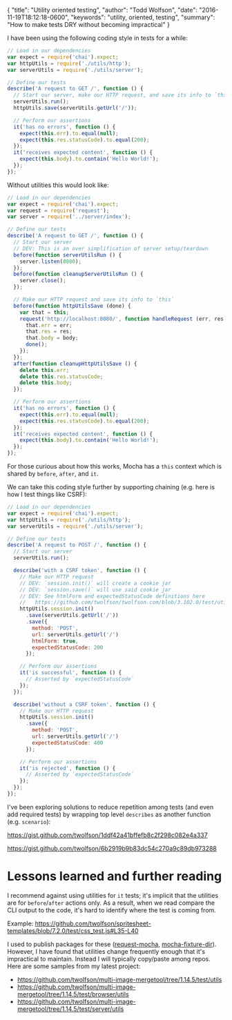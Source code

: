 {
  "title": "Utility oriented testing",
  "author": "Todd Wolfson",
  "date": "2016-11-19T18:12:18-0600",
  "keywords": "utility, oriented, testing",
  "summary": "How to make tests DRY without becoming impractical"
}

I have been using the following coding style in tests for a while:

```js
// Load in our dependencies
var expect = require('chai').expect;
var httpUtils = require('./utils/http');
var serverUtils = require('./utils/server');

// Define our tests
describe('A request to GET /', function () {
  // Start our server, make our HTTP request, and save its info to `this`
  serverUtils.run();
  httpUtils.save(serverUtils.getUrl('/'));

  // Perform our assertions
  it('has no errors', function () {
    expect(this.err).to.equal(null);
    expect(this.res.statusCode).to.equal(200);
  });
  it('receives expected content', function () {
    expect(this.body).to.contain('Hello World!');
  });
});
```

Without utilities this would look like:

```js
// Load in our dependencies
var expect = require('chai').expect;
var request = require('request');
var server = require('../server/index');

// Define our tests
describe('A request to GET /', function () {
  // Start our server
  // DEV: This is an over simplification of server setup/teardown
  before(function serverUtilsRun () {
    server.listen(8080);
  });
  before(function cleanupServerUtilsRun () {
    server.close();
  });

  // Make our HTTP request and save its info to `this`
  before(function httpUtilsSave (done) {
    var that = this;
    request('http://localhost:8080/', function handleRequest (err, res, body) {
      that.err = err;
      that.res = res;
      that.body = body;
      done();
    });
  });
  after(function cleanupHttpUtilsSave () {
    delete this.err;
    delete this.res.statusCode;
    delete this.body;
  });

  // Perform our assertions
  it('has no errors', function () {
    expect(this.err).to.equal(null);
    expect(this.res.statusCode).to.equal(200);
  });
  it('receives expected content', function () {
    expect(this.body).to.contain('Hello World!');
  });
});
```

For those curious about how this works, Mocha has a `this` context which is shared by `before`, `after`, and `it`.

We can take this coding style further by supporting chaining (e.g. here is how I test things like CSRF):

```js
// Load in our dependencies
var expect = require('chai').expect;
var httpUtils = require('./utils/http');
var serverUtils = require('./utils/server');

// Define our tests
describe('A request to POST /', function () {
  // Start our server
  serverUtils.run();

  describe('with a CSRF token', function () {
    // Make our HTTP request
    // DEV: `session.init()` will create a cookie jar
    // DEV: `session.save()` will use said cookie jar
    // DEV: See htmlForm and expectedStatusCode definitions here
    //   https://github.com/twolfson/twolfson.com/blob/3.102.0/test/utils/http.js#L15-L66
    httpUtils.session.init()
      .save(serverUtils.getUrl('/'))
      .save({
        method: 'POST',
        url: serverUtils.getUrl('/')
        htmlForm: true,
        expectedStatusCode: 200
      });

    // Perform our assertions
    it('is successful', function () {
      // Asserted by `expectedStatusCode`
    });
  });

  describe('without a CSRF token', function () {
    // Make our HTTP request
    httpUtils.session.init()
      .save({
        method: 'POST',
        url: serverUtils.getUrl('/')
        expectedStatusCode: 400
      });

    // Perform our assertions
    it('is rejected', function () {
      // Asserted by `expectedStatusCode`
    });
  });
});
```

I've been exploring solutions to reduce repetition among tests (and even add required tests) by wrapping top level `describes` as another function (e.g. `scenario`):

https://gist.github.com/twolfson/1ddf42a41bffefb8c2f298c082e4a337

https://gist.github.com/twolfson/6b2919b9b83dc54c270a9c89db973288

# Lessons learned and further reading
I recommend against using utilities for `it` tests; it's implicit that the utilities are for `before`/`after` actions only. As a result, when we read compare the CLI output to the code, it's hard to identify where the test is coming from.

Example: https://github.com/twolfson/spritesheet-templates/blob/7.2.0/test/css_test.js#L35-L40

I used to publish packages for these ([request-mocha][], [mocha-fixture-dir][]). However, I have found that utilities change frequently enough that it's impractical to maintain. Instead I will typically copy/paste among repos. Here are some samples from my latest project:

- https://github.com/twolfson/multi-image-mergetool/tree/1.14.5/test/utils
- https://github.com/twolfson/multi-image-mergetool/tree/1.14.5/test/browser/utils
- https://github.com/twolfson/multi-image-mergetool/tree/1.14.5/test/server/utils

[request-mocha]: https://github.com/uber-archive/request-mocha
[mocha-fixture-dir]: https://github.com/twolfson/mocha-fixture-dir
